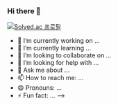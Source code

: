 ### Hi there 👋

[![Solved.ac
프로필](http://mazassumnida.wtf/api/generate_badge?boj=7244sy)](https://solved.ac/7244sy)

- 🔭 I’m currently working on ...
- 🌱 I’m currently learning ...
- 👯 I’m looking to collaborate on ...
- 🤔 I’m looking for help with ...
- 💬 Ask me about ...
- 📫 How to reach me: ...
- 😄 Pronouns: ...
- ⚡ Fun fact: ...
-->
